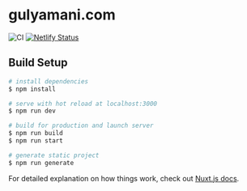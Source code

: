 # gulyamani.com

![CI](https://github.com/maratumba/maratumba.github.io/workflows/CI/badge.svg)
[![Netlify Status](https://api.netlify.com/api/v1/badges/8392914d-71e4-43f1-b65f-e371304fb873/deploy-status)](https://app.netlify.com/sites/affectionate-neumann-7e3ba8/deploys)

## Build Setup

```bash
# install dependencies
$ npm install

# serve with hot reload at localhost:3000
$ npm run dev

# build for production and launch server
$ npm run build
$ npm run start

# generate static project
$ npm run generate
```

For detailed explanation on how things work, check out [Nuxt.js docs](https://nuxtjs.org).
